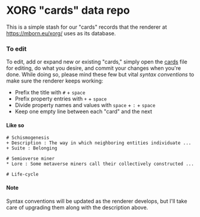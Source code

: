 # XORG "cards" data repo

This is a simple stash for our "cards" records that the renderer at https://mborn.eu/xorg/ uses as its database.

### To edit
To edit, add or expand new or existing "cards," simply open the [cards](https://github.com/XORGanon/cards/edit/main/cards) file for editing, do what you desire, and commit your changes when you're done. While doing so, please mind these few but vital _syntax conventions_ to make sure the renderer keeps working:

* Prefix the title with `#` + `space`
* Prefix property entries with `+` + `space`
* Divide property names and values with `space` + `:` + `space`
* Keep one empty line between each "card" and the next

#### Like so
	# Schismogenesis
	+ Description : The way in which neighboring entities individuate ...
	+ Suite : Belonging

	# Semioverse miner
	* Lore : Some metaverse miners call their collectively constructed ...

	# Life-cycle

#### Note
Syntax conventions will be updated as the renderer develops, but I'll take care of upgrading them along with the description above.


